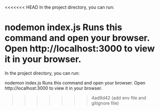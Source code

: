 <<<<<<< HEAD
In the project directory, you can run:

nodemon index.js
Runs this command and open your browser.
Open http://localhost:3000 to view it in your browser.
=======
In the project directory, you can run:

nodemon index.js
Runs this command and open your browser.
Open http://localhost:3000 to view it in your browser.
>>>>>>> 4ad9d42 (add env file and gitignore file)
